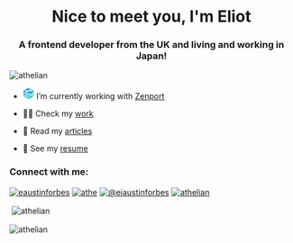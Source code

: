 <h1 align="center">Nice to meet you, I'm Eliot</h1>
<h3 align="center">A frontend developer from the UK and living and working in Japan!</h3>

<p align="left"> <img src="https://komarev.com/ghpvc/?username=athelian&label=Profile%20views&color=0e75b6&style=flat" alt="athelian" /> </p>

- <img height="20px" width="20px" src="https://github.com/Athelian/portfolio/blob/8923682d75a0561142482f22a6df8e3233c0c7fc/src/Images/Logos/Projects/logo__project__zenport_clear.png" /> I’m currently working with [Zenport](https://zenport.io/)

- 👨‍💻 Check my [work](https://athelian.github.io/portfolio/)

- 📝 Read my [articles](https://medium.com/@ejaustinforbes)

- 📄 See my [resume](https://drive.google.com/file/d/1wNXjluBMJSkkaTbqwqlrYV5z_eQ7dnMw/view?usp=sharing)

<h3 align="left">Connect with me:</h3>
<p align="left">
<a href="https://linkedin.com/in/eaustinforbes" target="blank"><img align="center" src="https://raw.githubusercontent.com/rahuldkjain/github-profile-readme-generator/master/src/images/icons/Social/linked-in-alt.svg" alt="eaustinforbes" height="30" width="40" /></a>
<a href="https://stackoverflow.com/users/athe" target="blank"><img align="center" src="https://raw.githubusercontent.com/rahuldkjain/github-profile-readme-generator/master/src/images/icons/Social/stack-overflow.svg" alt="athe" height="30" width="40" /></a>
<a href="https://medium.com/@ejaustinforbes" target="blank"><img align="center" src="https://raw.githubusercontent.com/rahuldkjain/github-profile-readme-generator/master/src/images/icons/Social/medium.svg" alt="@ejaustinforbes" height="30" width="40" /></a>
<a href="https://www.leetcode.com/athelian" target="blank"><img align="center" src="https://raw.githubusercontent.com/rahuldkjain/github-profile-readme-generator/master/src/images/icons/Social/leet-code.svg" alt="athelian" height="30" width="40" /></a>
</p>

<p>&nbsp;<img align="center" src="https://github-readme-stats.vercel.app/api?username=athelian&show_icons=true&locale=en" alt="athelian" /></p>

<p><img align="center" src="https://github-readme-streak-stats.herokuapp.com/?user=athelian&" alt="athelian" /></p>
